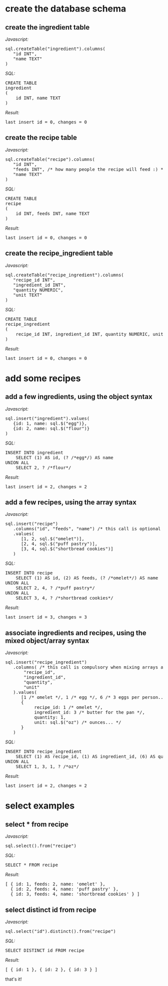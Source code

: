 

# create the database schema




## create the ingredient table




_Javascript:_


<pre>
sql.createTable("ingredient").columns(
   "id INT",
   "name TEXT"
)
</pre>




_SQL:_


<pre>
CREATE TABLE
ingredient
(
	id INT, name TEXT
)
</pre>


_Result:_


<pre>
last insert id = 0, changes = 0
</pre>




## create the recipe table




_Javascript:_


<pre>
sql.createTable("recipe").columns(
   "id INT",
   "feeds INT", /* how many people the recipe will feed :) */
   "name TEXT"
)
</pre>




_SQL:_


<pre>
CREATE TABLE
recipe
(
	id INT, feeds INT, name TEXT
)
</pre>


_Result:_


<pre>
last insert id = 0, changes = 0
</pre>




## create the recipe_ingredient table




_Javascript:_


<pre>
sql.createTable("recipe_ingredient").columns(
   "recipe_id INT",
   "ingredient_id INT",
   "quantity NUMERIC",
   "unit TEXT"
)
</pre>




_SQL:_


<pre>
CREATE TABLE
recipe_ingredient
(
	recipe_id INT, ingredient_id INT, quantity NUMERIC, unit TEXT
)
</pre>


_Result:_


<pre>
last insert id = 0, changes = 0
</pre>




# add some recipes




## add a few ingredients, using the object syntax




_Javascript:_


<pre>
sql.insert("ingredient").values(
   {id: 1, name: sql.$("egg")},
   {id: 2, name: sql.$("flour")}
)
</pre>




_SQL:_


<pre>
INSERT INTO ingredient
	SELECT (1) AS id, (? /*egg*/) AS name
UNION ALL
	SELECT 2, ? /*flour*/
</pre>


_Result:_


<pre>
last insert id = 2, changes = 2
</pre>




## add a few recipes, using the array syntax




_Javascript:_


<pre>
sql.insert("recipe")
   .columns("id", "feeds", "name") /* this call is optional */
   .values(
      [1, 2, sql.$("omelet")],
      [2, 4, sql.$("puff pastry")],
      [3, 4, sql.$("shortbread cookies")]
   )
</pre>




_SQL:_


<pre>
INSERT INTO recipe
	SELECT (1) AS id, (2) AS feeds, (? /*omelet*/) AS name
UNION ALL
	SELECT 2, 4, ? /*puff pastry*/
UNION ALL
	SELECT 3, 4, ? /*shortbread cookies*/
</pre>


_Result:_


<pre>
last insert id = 3, changes = 3
</pre>




## associate ingredients and recipes, using the mixed object/array syntax




_Javascript:_


<pre>
sql.insert("recipe_ingredient")
   .columns( /* this call is compulsory when mixing arrays and objects */
       "recipe_id",
       "ingredient_id",
       "quantity",
       "unit"
   ).values(
      [1 /* omelet */, 1 /* egg */, 6 /* 3 eggs per person... */, sql.null()],
      {
           recipe_id: 1 /* omelet */,
           ingredient_id: 3 /* butter for the pan */,
           quantity: 1,
           unit: sql.$("oz") /* ounces... */
      }
   )
</pre>




_SQL:_


<pre>
INSERT INTO recipe_ingredient
	SELECT (1) AS recipe_id, (1) AS ingredient_id, (6) AS quantity, (NULL) AS unit
UNION ALL
	SELECT 1, 3, 1, ? /*oz*/
</pre>


_Result:_


<pre>
last insert id = 2, changes = 2
</pre>




# select examples




## select * from recipe




_Javascript:_


<pre>
sql.select().from("recipe")
</pre>




_SQL:_


<pre>
SELECT * FROM recipe 
</pre>


_Result:_


<pre>
[ { id: 1, feeds: 2, name: 'omelet' },
  { id: 2, feeds: 4, name: 'puff pastry' },
  { id: 3, feeds: 4, name: 'shortbread cookies' } ]
</pre>




## select distinct id from recipe




_Javascript:_


<pre>
sql.select("id").distinct().from("recipe")
</pre>




_SQL:_


<pre>
SELECT DISTINCT id FROM recipe 
</pre>


_Result:_


<pre>
[ { id: 1 }, { id: 2 }, { id: 3 } ]
</pre>


that's it!
